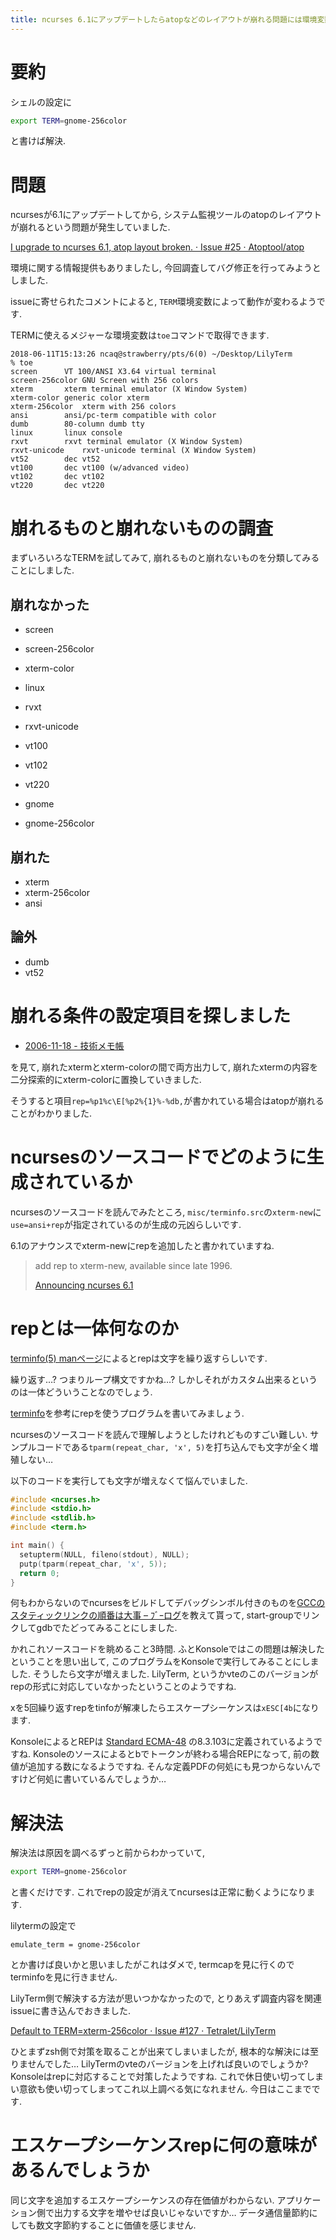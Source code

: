 ```yaml
---
title: ncurses 6.1にアップデートしたらatopなどのレイアウトが崩れる問題には環境変数TERMを変えれば良いことがわかりました, エスケープシーケンスrepが原因でした
---
```


# 要約

シェルの設定に

~~~zsh
export TERM=gnome-256color
~~~

と書けば解決.

# 問題

ncursesが6.1にアップデートしてから,
システム監視ツールのatopのレイアウトが崩れるという問題が発生していました.

[I upgrade to ncurses 6.1, atop layout broken. · Issue #25 · Atoptool/atop](https://github.com/Atoptool/atop/issues/25)

環境に関する情報提供もありましたし,
今回調査してバグ修正を行ってみようとしました.

issueに寄せられたコメントによると,
`TERM`環境変数によって動作が変わるようです.

TERMに使えるメジャーな環境変数は`toe`コマンドで取得できます.

~~~text
2018-06-11T15:13:26 ncaq@strawberry/pts/6(0) ~/Desktop/LilyTerm
% toe
screen    	VT 100/ANSI X3.64 virtual terminal
screen-256color	GNU Screen with 256 colors
xterm     	xterm terminal emulator (X Window System)
xterm-color	generic color xterm
xterm-256color	xterm with 256 colors
ansi      	ansi/pc-term compatible with color
dumb      	80-column dumb tty
linux     	linux console
rxvt      	rxvt terminal emulator (X Window System)
rxvt-unicode	rxvt-unicode terminal (X Window System)
vt52      	dec vt52
vt100     	dec vt100 (w/advanced video)
vt102     	dec vt102
vt220     	dec vt220
~~~

# 崩れるものと崩れないものの調査

まずいろいろなTERMを試してみて,
崩れるものと崩れないものを分類してみることにしました.

## 崩れなかった

* screen
* screen-256color
* xterm-color
* linux
* rvxt
* rxvt-unicode
* vt100
* vt102
* vt220

* gnome
* gnome-256color

## 崩れた

* xterm
* xterm-256color
* ansi

## 論外

* dumb
* vt52

# 崩れる条件の設定項目を探しました

* [2006-11-18 - 技術メモ帳](http://d.hatena.ne.jp/lurker/20061118)

を見て,
崩れたxtermとxterm-colorの間で両方出力して,
崩れたxtermの内容を二分探索的にxterm-colorに置換していきました.

そうすると項目`rep=%p1%c\E[%p2%{1}%-%db,`が書かれている場合はatopが崩れることがわかりました.

# ncursesのソースコードでどのように生成されているか

ncursesのソースコードを読んでみたところ,
`misc/terminfo.src`の`xterm-new`に`use=ansi+rep`が指定されているのが生成の元凶らしいです.

6.1のアナウンスでxterm-newにrepを追加したと書かれていますね.

> add rep to xterm-new, available since late 1996.
>
> [Announcing ncurses 6.1](https://www.gnu.org/software/ncurses/)

# repとは一体何なのか

[terminfo(5) manページ](https://nxmnpg.lemoda.net/ja/5/terminfo)によるとrepは文字を繰り返すらしいです.

繰り返す…?
つまりループ構文ですかね…?
しかしそれがカスタム出来るというのは一体どういうことなのでしょう.

[terminfo](http://www.fireproject.jp/feature/c-language/term/terminfo.html)を参考にrepを使うプログラムを書いてみましょう.

ncursesのソースコードを読んで理解しようとしたけれどものすごい難しい.
サンプルコードである`tparm(repeat_char, 'x', 5)`を打ち込んでも文字が全く増殖しない…

以下のコードを実行しても文字が増えなくて悩んでいました.

~~~c
#include <ncurses.h>
#include <stdio.h>
#include <stdlib.h>
#include <term.h>

int main() {
  setupterm(NULL, fileno(stdout), NULL);
  putp(tparm(repeat_char, 'x', 5));
  return 0;
}
~~~

何もわからないのでncursesをビルドしてデバッグシンボル付きのものを[GCCのスタティックリンクの順番は大事 – ﾌﾞｰログ](http://ambiesoft.fam.cx/blog/archives/4307)を教えて貰って,
start-groupでリンクしてgdbでたどってみることにしました.

かれこれソースコードを眺めること3時間.
ふとKonsoleではこの問題は解決したということを思い出して,
このプログラムをKonsoleで実行してみることにしました.
そうしたら文字が増えました.
LilyTerm,
というかvteのこのバージョンがrepの形式に対応していなかったということのようですね.

xを5回繰り返すrepをtinfoが解凍したらエスケープシーケンスは`xESC[4b`になります.

KonsoleによるとREPは
[Standard ECMA-48](https://www.ecma-international.org/publications/standards/Ecma-048.htm)
の8.3.103に定義されているようですね.
Konsoleのソースによるとbでトークンが終わる場合REPになって,
前の数値が追加する数になるようですね.
そんな定義PDFの何処にも見つからないんですけど何処に書いているんでしょうか…

# 解決法

解決法は原因を調べるずっと前からわかっていて,

~~~zsh
export TERM=gnome-256color
~~~

と書くだけです.
これでrepの設定が消えてncursesは正常に動くようになります.

lilytermの設定で

~~~
emulate_term = gnome-256color
~~~

とか書けば良いかと思いましたがこれはダメで,
termcapを見に行くのでterminfoを見に行きません.

LilyTerm側で解決する方法が思いつかなかったので,
とりあえず調査内容を関連issueに書き込んでおきました.

[Default to TERM=xterm-256color · Issue #127 · Tetralet/LilyTerm](https://github.com/Tetralet/LilyTerm/issues/127)

ひとまずzsh側で対策を取ることが出来てしまいましたが,
根本的な解決には至りませんでした…
LilyTermのvteのバージョンを上げれば良いのでしょうか?
Konsoleはrepに対応することで対策したようですね.
これで休日使い切ってしまい意欲も使い切ってしまってこれ以上調べる気になれません.
今日はここまでです.

# エスケープシーケンスrepに何の意味があるんでしょうか

同じ文字を追加するエスケープシーケンスの存在価値がわからない.
アプリケーション側で出力する文字を増やせば良いじゃないですか…
データ通信量節約にしても数文字節約することに価値を感じません.
